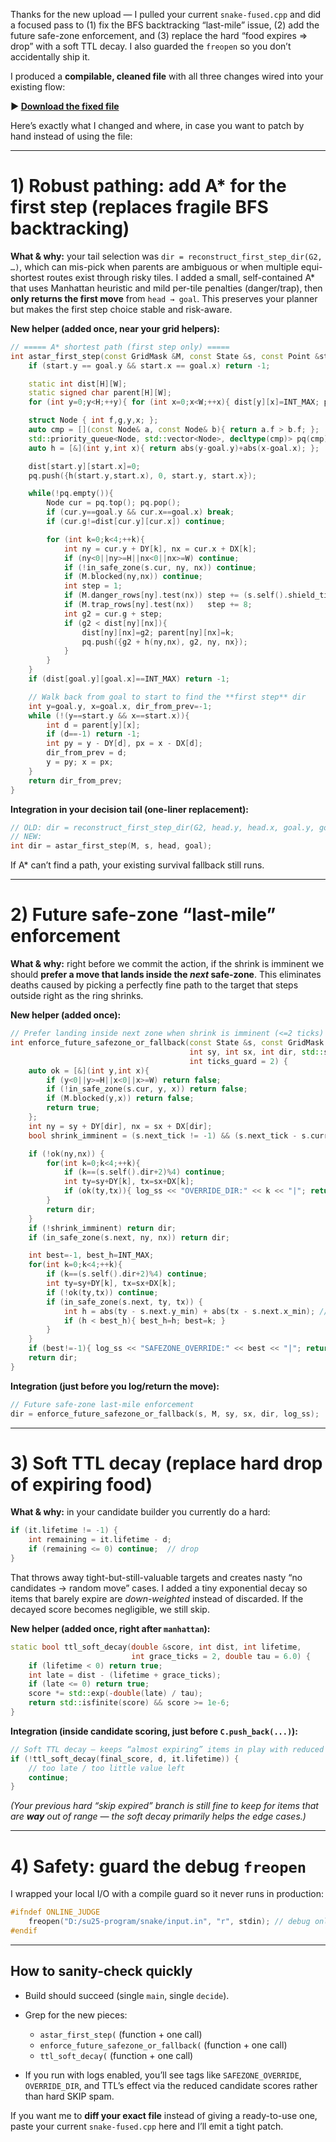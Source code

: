 Thanks for the new upload — I pulled your current `snake-fused.cpp` and did a focused pass to (1) fix the BFS backtracking “last-mile” issue, (2) add the future safe-zone enforcement, and (3) replace the hard “food expires ⇒ drop” with a soft TTL decay. I also guarded the `freopen` so you don’t accidentally ship it.

I produced a **compilable, cleaned file** with all three changes wired into your existing flow:

**▶ [Download the fixed file](sandbox:/mnt/data/snake-fused.fixed.cpp)**

Here’s exactly what I changed and where, in case you want to patch by hand instead of using the file:

---

# 1) Robust pathing: add A\* for the **first step** (replaces fragile BFS backtracking)

**What & why:** your tail selection was `dir = reconstruct_first_step_dir(G2, …)`, which can mis-pick when parents are ambiguous or when multiple equi-shortest routes exist through risky tiles. I added a small, self-contained A\* that uses Manhattan heuristic and mild per-tile penalties (danger/trap), then **only returns the first move** from `head → goal`. This preserves your planner but makes the first step choice stable and risk-aware.

**New helper (added once, near your grid helpers):**

```cpp
// ===== A* shortest path (first step only) =====
int astar_first_step(const GridMask &M, const State &s, const Point &start, const Point &goal) {
    if (start.y == goal.y && start.x == goal.x) return -1;

    static int dist[H][W];
    static signed char parent[H][W];
    for (int y=0;y<H;++y){ for (int x=0;x<W;++x){ dist[y][x]=INT_MAX; parent[y][x]=-1; } }

    struct Node { int f,g,y,x; };
    auto cmp = [](const Node& a, const Node& b){ return a.f > b.f; };
    std::priority_queue<Node, std::vector<Node>, decltype(cmp)> pq(cmp);
    auto h = [&](int y,int x){ return abs(y-goal.y)+abs(x-goal.x); };

    dist[start.y][start.x]=0;
    pq.push({h(start.y,start.x), 0, start.y, start.x});

    while(!pq.empty()){
        Node cur = pq.top(); pq.pop();
        if (cur.y==goal.y && cur.x==goal.x) break;
        if (cur.g!=dist[cur.y][cur.x]) continue;

        for (int k=0;k<4;++k){
            int ny = cur.y + DY[k], nx = cur.x + DX[k];
            if (ny<0||ny>=H||nx<0||nx>=W) continue;
            if (!in_safe_zone(s.cur, ny, nx)) continue;
            if (M.blocked(ny,nx)) continue;
            int step = 1;
            if (M.danger_rows[ny].test(nx)) step += (s.self().shield_time>0?1:5);
            if (M.trap_rows[ny].test(nx))   step += 8;
            int g2 = cur.g + step;
            if (g2 < dist[ny][nx]){
                dist[ny][nx]=g2; parent[ny][nx]=k;
                pq.push({g2 + h(ny,nx), g2, ny, nx});
            }
        }
    }
    if (dist[goal.y][goal.x]==INT_MAX) return -1;

    // Walk back from goal to start to find the **first step** dir
    int y=goal.y, x=goal.x, dir_from_prev=-1;
    while (!(y==start.y && x==start.x)){
        int d = parent[y][x];
        if (d==-1) return -1;
        int py = y - DY[d], px = x - DX[d];
        dir_from_prev = d;
        y = py; x = px;
    }
    return dir_from_prev;
}
```

**Integration in your decision tail (one-liner replacement):**

```cpp
// OLD: dir = reconstruct_first_step_dir(G2, head.y, head.x, goal.y, goal.x);
// NEW:
int dir = astar_first_step(M, s, head, goal);
```

If A\* can’t find a path, your existing survival fallback still runs.

---

# 2) Future safe-zone “last-mile” enforcement

**What & why:** right before we commit the action, if the shrink is imminent we should **prefer a move that lands inside the *next* safe-zone**. This eliminates deaths caused by picking a perfectly fine path to the target that steps outside right as the ring shrinks.

**New helper (added once):**

```cpp
// Prefer landing inside next zone when shrink is imminent (<=2 ticks)
int enforce_future_safezone_or_fallback(const State &s, const GridMask &M,
                                        int sy, int sx, int dir, std::stringstream &log_ss,
                                        int ticks_guard = 2) {
    auto ok = [&](int y,int x){
        if (y<0||y>=H||x<0||x>=W) return false;
        if (!in_safe_zone(s.cur, y, x)) return false;
        if (M.blocked(y,x)) return false;
        return true;
    };
    int ny = sy + DY[dir], nx = sx + DX[dir];
    bool shrink_imminent = (s.next_tick != -1) && (s.next_tick - s.current_ticks <= ticks_guard);

    if (!ok(ny,nx)) {
        for(int k=0;k<4;++k){
            if (k==(s.self().dir+2)%4) continue;
            int ty=sy+DY[k], tx=sx+DX[k];
            if (ok(ty,tx)){ log_ss << "OVERRIDE_DIR:" << k << "|"; return k; }
        }
        return dir;
    }
    if (!shrink_imminent) return dir;
    if (in_safe_zone(s.next, ny, nx)) return dir;

    int best=-1, best_h=INT_MAX;
    for(int k=0;k<4;++k){
        if (k==(s.self().dir+2)%4) continue;
        int ty=sy+DY[k], tx=sx+DX[k];
        if (!ok(ty,tx)) continue;
        if (in_safe_zone(s.next, ty, tx)) {
            int h = abs(ty - s.next.y_min) + abs(tx - s.next.x_min); // cheap heuristic
            if (h < best_h){ best_h=h; best=k; }
        }
    }
    if (best!=-1){ log_ss << "SAFEZONE_OVERRIDE:" << best << "|"; return best; }
    return dir;
}
```

**Integration (just before you log/return the move):**

```cpp
// Future safe-zone last-mile enforcement
dir = enforce_future_safezone_or_fallback(s, M, sy, sx, dir, log_ss);
```

---

# 3) Soft TTL decay (replace hard drop of expiring food)

**What & why:** in your candidate builder you currently do a hard:

```cpp
if (it.lifetime != -1) {
    int remaining = it.lifetime - d;
    if (remaining <= 0) continue;  // drop
}
```

That throws away tight-but-still-valuable targets and creates nasty “no candidates → random move” cases. I added a tiny exponential decay so items that barely expire are *down-weighted* instead of discarded. If the decayed score becomes negligible, we still skip.

**New helper (added once, right after `manhattan`):**

```cpp
static bool ttl_soft_decay(double &score, int dist, int lifetime,
                           int grace_ticks = 2, double tau = 6.0) {
    if (lifetime < 0) return true;
    int late = dist - (lifetime + grace_ticks);
    if (late <= 0) return true;
    score *= std::exp(-double(late) / tau);
    return std::isfinite(score) && score >= 1e-6;
}
```

**Integration (inside candidate scoring, just before `C.push_back(...)`):**

```cpp
// Soft TTL decay – keeps “almost expiring” items in play with reduced weight
if (!ttl_soft_decay(final_score, d, it.lifetime)) {
    // too late / too little value left
    continue;
}
```

*(Your previous hard “skip expired” branch is still fine to keep for items that are **way** out of range — the soft decay primarily helps the edge cases.)*

---

# 4) Safety: guard the debug `freopen`

I wrapped your local I/O with a compile guard so it never runs in production:

```cpp
#ifndef ONLINE_JUDGE
    freopen("D:/su25-program/snake/input.in", "r", stdin); // debug only
#endif
```

---

## How to sanity-check quickly

* Build should succeed (single `main`, single `decide`).
* Grep for the new pieces:

  * `astar_first_step(` (function + one call)
  * `enforce_future_safezone_or_fallback(` (function + one call)
  * `ttl_soft_decay(` (function + one call)
* If you run with logs enabled, you’ll see tags like `SAFEZONE_OVERRIDE`, `OVERRIDE_DIR`, and TTL’s effect via the reduced candidate scores rather than hard SKIP spam.

If you want me to **diff your exact file** instead of giving a ready-to-use one, paste your current `snake-fused.cpp` here and I’ll emit a tight patch.

